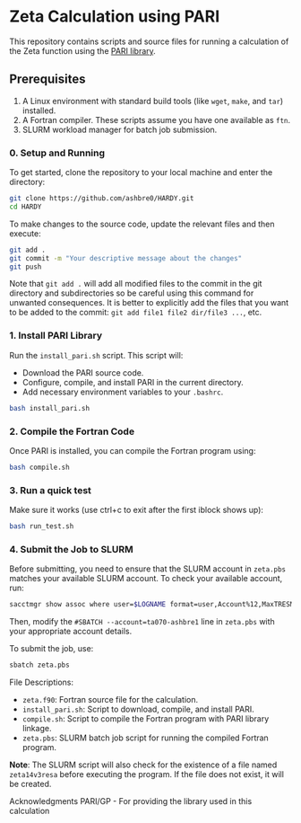 # Zeta Calculation using PARI

This repository contains scripts and source files for running a calculation of the Zeta function using the [PARI library](https://pari.math.u-bordeaux.fr/).

## Prerequisites

1. A Linux environment with standard build tools (like `wget`, `make`, and `tar`) installed.
2. A Fortran compiler. These scripts assume you have one available as `ftn`.
3. SLURM workload manager for batch job submission.

### 0. Setup and Running

To get started, clone the repository to your local machine and enter the directory:

```bash
git clone https://github.com/ashbre0/HARDY.git
cd HARDY
```

To make changes to the source code, update the relevant files and then execute:

```bash
git add .
git commit -m "Your descriptive message about the changes"
git push
```
Note that `git add .` will add all modified files to the commit in the git directory and subdirectories so be careful using this command for unwanted consequences. It is better to explicitly add the files that you want to be added to the commit: `git add file1 file2 dir/file3 ...`, etc.

### 1. Install PARI Library

Run the `install_pari.sh` script. This script will:
- Download the PARI source code.
- Configure, compile, and install PARI in the current directory.
- Add necessary environment variables to your `.bashrc`.

```bash
bash install_pari.sh
```

### 2. Compile the Fortran Code

Once PARI is installed, you can compile the Fortran program using:

```bash
bash compile.sh
```


### 3. Run a quick test

Make sure it works (use ctrl+c to exit after the first iblock shows up):

```bash
bash run_test.sh
```


### 4. Submit the Job to SLURM

Before submitting, you need to ensure that the SLURM account in `zeta.pbs` matches your available SLURM account. To check your available account, run:

```bash
sacctmgr show assoc where user=$LOGNAME format=user,Account%12,MaxTRESMins,QOS%40
```

Then, modify the `#SBATCH --account=ta070-ashbre1` line in `zeta.pbs` with your appropriate account details.

To submit the job, use:

```bash
sbatch zeta.pbs
```

File Descriptions:

* `zeta.f90`: Fortran source file for the calculation.
* `install_pari.sh`: Script to download, compile, and install PARI.
* `compile.sh`: Script to compile the Fortran program with PARI library linkage.
* `zeta.pbs`: SLURM batch job script for running the compiled Fortran program.

**Note**: The SLURM script will also check for the existence of a file named `zeta14v3resa` before executing the program. If the file does not exist, it will be created.

Acknowledgments
PARI/GP - For providing the library used in this calculation
